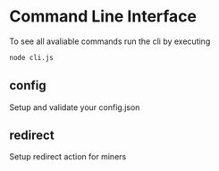 # Command Line Interface

To see all avaliable commands run the cli by executing
```bash
node cli.js
```

## config
Setup and validate your config.json


## redirect
Setup redirect action for miners